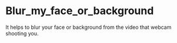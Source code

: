 # Blur_my_face_or_background
It helps to blur your face or background from the video that webcam shooting you.
